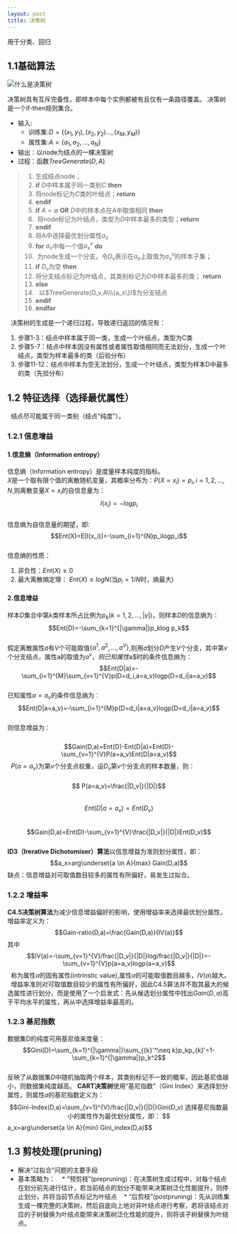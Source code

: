 ```yaml
---
layout: post
title: 决策树
---
```

用于分类、回归

## 1.1基础算法
![什么是决策树](https://rudadao.github.io/images/决策树.png)
 
   决策树具有互斥完备性，即样本中每个实例都被有且仅有一条路径覆盖。
   决策树是一个if-then规则集合。

* 输入:
   - 训练集:$D=\{(x_1,y_1),(x_2,y_2)...,(x_M,y_M)\}$   
   - 属性集:$A=\{a_1,a_2,...,a_N\}$  
* 输出：以node为结点的一棵决策树   
* 过程：函数$TreeGenerate(D,A)$   
>1. 生成结点node；  
>2. **if** $D$中样本属于同一类别$C$ **then**  
>3. 将node标记为$C$类的叶结点；**return**  
>4. **endif**  
>5. **if** $A=\emptyset$ **OR** $D$中的样本点在A中取值相同 **then**  
>6.  将node标记为叶结点，类型为$D$中样本最多的类型；**return**  
>7. **endif**   
>8. 将A中选择最优划分属性$a_x$  
>9. **for** $a_x$中每一个值$a^v_x$ **do**
>10.  为node生成一个分支，令$D_v$表示在$a_x$上取值为$a^v_x$的样本子集；
>11.   **if** $D_v$为空 **then**
>12.    将分支结点标记为叶结点，其类别标记为$D$中样本最多的类； **return**
>13.   **else**
>14.    以$TreeGenerate(D_v,A\\\{a_x\})$为分支结点
>15. **endif**
>14. **endfor**    

   决策树的生成是一个递归过程，导致递归返回的情况有：
   1. 步骤1-3：结点中样本属于同一类，生成一个叶结点，类型为C类
   2. 步骤5-7：结点中样本因没有属性或者属性取值相同而无法划分，生成一个叶结点，类型为样本最多的类（后验分布）
   3. 步骤11-12：结点中样本为空无法划分，生成一个叶结点，类型为样本D中最多的类（先验分布）

## 1.2 特征选择（选择最优属性）
   结点尽可能属于同一类别（结点“纯度”）。
### 1.2.1 信息增益
#### 1.信息熵（Information entropy）  
信息熵（Information entropy）是度量样本纯度的指标。   
$X$是一个取有限个值的离散随机变量，其概率分布为：$P(X=x_i)=p_i, i=1,2,...,N$,则离散变量$X=x_i$的自信息量为： 
$$I(x_i)=-logp_i$$  
信息熵为自信息量的期望，即:  
$$Ent(X)=E[I(x_i)]=-\sum_{i=1}^{N}p_ilogp_i$$  
信息熵的性质： 
  1. 非负性：$Ent(X)\ge0$  
  2. 最大离散熵定理： $Ent(X)\leq logN$(当$p_i=1/N$时，熵最大)  

#### 2.信息增益   
样本$D$集合中第$k$类样本所占比例为$p_k(k=1,2,...,|\gamma|)$，则样本$D$的信息熵为：   
              $$Ent(D)=-\sum_{k=1}^{|\gamma|}p_klog p_k$$  
假定离散属性$a$有$V$个可能取值$\{a^1,a^2,...,a^V\}$,则用$a$划分$D$产生$V$个分支，其中第$v$个分支结点，属性a的取值为$a^v，则已知属性$a$时的条件信息熵为：  
              $$Ent(D|a)=-\sum_{i=1}^{M}\sum_{v=1}^{V}p(D=d_i,a=a_v)logp(D=d_i|a=a_v)$$   
已知属性$a=a_v$的条件信息熵为：   
              $$Ent(D|a=a_v)=-\sum_{i=1}^{M}p(D=d_i|a=a_v)logp(D=d_i|a=a_v)$$   
则信息增益为：  
              $$Gain(D,a)=Ent(D)-Ent(D|a)=Ent(D)-\sum_{v=1}^{V}P(a=a_v)Ent(D|a=a_v)$$   
$P(a=a_v)$为第v个分支点权重，设$D_v$第$v$个分支点的样本数量，则：   
              $$ P(a=a_v)=\frac{|D_v|}{|D|}$$   
              $$Ent(D|a=a_v)=Ent(D_v)$$   
              $$Gain(D,a)=Ent(D)-\sum_{v=1}^{V}\frac{|D_v|}{|D|}Ent(D_v)$$      
**ID3（Irerative Dichotomiser）算法**以信息增益为准则划分属性，即： 
              $$a_x=arg\underset{a \in A}{max} Gain(D,a)$$ 
缺点：信息增益对可取值数目较多的属性有所偏好，易发生过拟合。    

### 1.2.2 增益率   
**C4.5决策树算法**为减少信息增益偏好的影响，使用增益率来选择最优划分属性，增益率定义为：
              $$Gain-ratio(D,a)=\frac{Gain(D,a)}{IV(a)}$$
其中  
              $$IV(a)=-\sum_{v=1}^{V}/frac{|D_v|}{|D|}log/frac{|D_v|}{|D|}=-\sum_{v=1}^{V}p(a=a_v)logp(a=a_v)$$  
称为属性$a$的固有属性(intrinstic value),属性$a$的可能取值数目越多，$IV(a)$越大。  
增益率准则对可取值数目较少的属性有所偏好，因此C4.5算法并不取其最大的候选属性进行划分，而是使用了一个启发式：先从候选划分属性中找出$Gain(D,a)$高于平均水平的属性，再从中选择增益率最高的。  

### 1.2.3 基尼指数
数据集D的纯度可用基尼值来度量：  
             $$Gini(D)=\sum_{k=1}^{|\gamma|}\sum_{{k}'^\neq k}p_kp_{k}'=1-\sum_{k=1}^{|\gamma|}p_k^2$$   
反映了从数据集$D$中随机抽取两个样本，其类别标记不一致的概率，因此基尼值越小，则数据集纯度越高。 
**CART决策树**使用“基尼指数”（Gini Index）来选择划分属性，则属性$a$的基尼指数定义为：  
             $$Gini-Index(D,a)=\sum_{v=1}^{V}/frac{|D_v|}{|D|}Gini(D_v)  
选择基尼指数最小的属性作为最优划分属性，即：   
             $$a_x=arg\underset{a \in A}{min} Gini_index(D,a)$$ 

## 1.3 剪枝处理(pruning)
* 解决“过拟合”问题的主要手段
* 基本策略为：
    * “预剪枝”(prepruning)：在决策树生成过程中，对每个结点在划分前先进行估计，若当前结点的划分不能带来决策树泛化性能提升，则停止划分，并将当前节点标记为叶结点
    * “后剪枝”(postpruning)：先从训练集生成一棵完整的决策树，然后自底向上地对非叶结点进行考察，若将该结点对应的子树替换为叶结点能带来决策树泛化性能的提升，则将该子树替换为叶结点。

